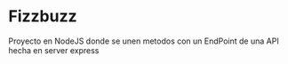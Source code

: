 # Fizzbuzz
Proyecto en NodeJS donde se unen metodos con un EndPoint de una API hecha en server express
